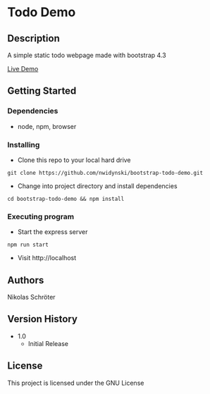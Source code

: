 # Todo Demo

## Description

A simple static todo webpage made with bootstrap 4.3

[Live Demo](https://bootstrap-todo-demo.netlify.app/)

## Getting Started

### Dependencies

* node, npm, browser

### Installing

* Clone this repo to your local hard drive
```
git clone https://github.com/nwidynski/bootstrap-todo-demo.git
```
* Change into project directory and install dependencies
```
cd bootstrap-todo-demo && npm install
```

### Executing program

* Start the express server
```
npm run start
```
* Visit http://localhost

## Authors

Nikolas Schröter

## Version History

* 1.0
    * Initial Release

## License

This project is  licensed under the GNU License
